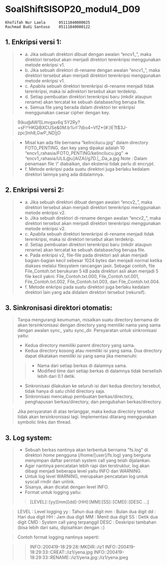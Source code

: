 # SoalShiftSISOP20_modul4_D09
```
Khofifah Nur Laela      05111840000025
Rachmad Budi Santoso    05111840000122
```
## 1. Enkripsi versi 1:
>- a. Jika sebuah direktori dibuat dengan awalan “encv1_”, maka direktori tersebut akan menjadi direktori terenkripsi menggunakan metode enkripsi v1.
>- b. Jika sebuah direktori di-rename dengan awalan “encv1_”, maka direktori tersebut akan menjadi direktori terenkripsi menggunakan metode enkripsi v1.
>- c. Apabila sebuah direktori terenkripsi di-rename menjadi tidak terenkripsi, maka isi adirektori tersebut akan terdekrip.
>- d. Setiap pembuatan direktori terenkripsi baru (mkdir ataupun rename) akan tercatat ke sebuah database/log berupa file.
>- e. Semua file yang berada dalam direktori ter enkripsi menggunakan caesar cipher dengan key.

> 9(ku@AW1[Lmvgax6q`5Y2Ry?+sF!^HKQiBXCUSe&0M.b%rI'7d)o4~VfZ*{#:}ETt$3J-zpc]lnh8,GwP_ND|jO

>- Misal kan ada file bernama “kelincilucu.jpg” dalam directory FOTO_PENTING, dan key yang dipakai adalah 10
“encv1_rahasia/FOTO_PENTING/kelincilucu.jpg” => “encv1_rahasia/ULlL@u]AlZA(/g7D.|_.Da_a.jpg
Note : Dalam penamaan file ‘/’ diabaikan, dan ekstensi tidak perlu di encrypt.
>- f. Metode enkripsi pada suatu direktori juga berlaku kedalam direktori lainnya yang ada didalamnya.

## 2. Enkripsi versi 2:
>- a. Jika sebuah direktori dibuat dengan awalan “encv2_”, maka direktori tersebut akan menjadi direktori terenkripsi menggunakan metode enkripsi v2.
>- b. Jika sebuah direktori di-rename dengan awalan “encv2_”, maka direktori tersebut akan menjadi direktori terenkripsi menggunakan metode enkripsi v2.
>- c. Apabila sebuah direktori terenkripsi di-rename menjadi tidak terenkripsi, maka isi direktori tersebut akan terdekrip.
>- d. Setiap pembuatan direktori terenkripsi baru (mkdir ataupun rename) akan tercatat ke sebuah database/log berupa file.
>- e. Pada enkripsi v2, file-file pada direktori asli akan menjadi bagian-bagian kecil sebesar 1024 bytes dan menjadi normal ketika diakses melalui filesystem rancangan jasir. Sebagai contoh, file File_Contoh.txt berukuran 5 kB pada direktori asli akan menjadi 5 file kecil yakni: File_Contoh.txt.000, File_Contoh.txt.001, File_Contoh.txt.002, File_Contoh.txt.003, dan File_Contoh.txt.004.
>- f. Metode enkripsi pada suatu direktori juga berlaku kedalam direktori lain yang ada didalam direktori tersebut (rekursif).

## 3. Sinkronisasi direktori otomatis:
> Tanpa mengurangi keumuman, misalkan suatu directory bernama dir akan tersinkronisasi dengan directory yang memiliki nama yang sama dengan awalan sync_ yaitu sync_dir. Persyaratan untuk sinkronisasi yaitu:
>- Kedua directory memiliki parent directory yang sama.
>- Kedua directory kosong atau memiliki isi yang sama. Dua directory dapat dikatakan memiliki isi yang sama jika memenuhi:
>>- Nama dari setiap berkas di dalamnya sama.
>>- Modified time dari setiap berkas di dalamnya tidak berselisih lebih dari 0.1 detik.
>- Sinkronisasi dilakukan ke seluruh isi dari kedua directory tersebut, tidak hanya di satu child directory saja.
>- Sinkronisasi mencakup pembuatan berkas/directory, penghapusan berkas/directory, dan pengubahan berkas/directory.

> Jika persyaratan di atas terlanggar, maka kedua directory tersebut tidak akan tersinkronisasi lagi.
Implementasi dilarang menggunakan symbolic links dan thread.

## 3. Log system:
>- Sebuah berkas nantinya akan terbentuk bernama "fs.log" di direktori *home* pengguna (/home/[user]/fs.log) yang berguna menyimpan daftar perintah system call yang telah dijalankan.
>- Agar nantinya pencatatan lebih rapi dan terstruktur, log akan dibagi menjadi beberapa level yaitu INFO dan WARNING.
>- Untuk log level WARNING, merupakan pencatatan log untuk syscall rmdir dan unlink.
>- Sisanya, akan dicatat dengan level INFO.
>- Format untuk logging yaitu:
>> [LEVEL]::[yy][mm][dd]-[HH]:[MM]:[SS]::[CMD]::[DESC ...]

> LEVEL    : Level logging
yy        : Tahun dua digit
mm         : Bulan dua digit
dd         : Hari dua digit
HH         : Jam dua digit
MM         : Menit dua digit
SS         : Detik dua digit
CMD          : System call yang terpanggil
DESC      : Deskripsi tambahan (bisa lebih dari satu, dipisahkan dengan ::)

> Contoh format logging nantinya seperti:

>> INFO::200419-18:29:28::MKDIR::/iz1
>> INFO::200419-18:29:33::CREAT::/iz1/yena.jpg
>> INFO::200419-18:29:33::RENAME::/iz1/yena.jpg::/iz1/yena.jpeg
